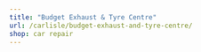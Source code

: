 ```yaml
---
title: "Budget Exhaust & Tyre Centre"
url: /carlisle/budget-exhaust-and-tyre-centre/
shop: car repair
---
```

